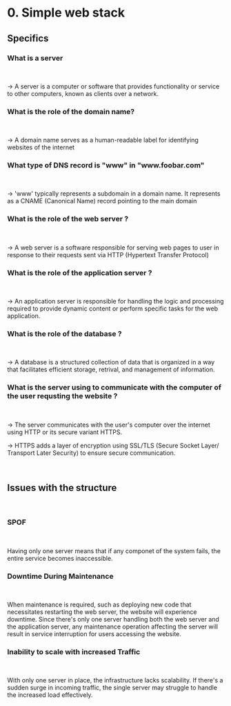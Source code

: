 <h1> 0. Simple web stack </h1>

<h2> Specifics </h2>

<h3> What is a server </h3><br>

-> A server is a computer or software that provides functionality or service
to other computers, known as clients over a network.

<h3>What is the role of the domain name? </h3><br>

-> A domain name serves as a human-readable label for identifying websites
of the internet

<h3> What type of DNS record is "www" in "www.foobar.com"</h3><br>

-> 'www' typically represents a subdomain in a domain name. It represents
as a CNAME (Canonical Name) record pointing to the main domain

<h3> What is the role of the web server ? </h3><br>

-> A web server is a software responsible for serving web pages to user in
response to their requests sent via HTTP (Hypertext Transfer Protocol)

<h3> What is the role of the application server ? </h3><br>

-> An application server is responsible for handling the logic and processing
required to provide dynamic content or perform specific tasks for the web
application.


<h3> What is the role of the database ? </h3><br>

-> A database is a structured collection of data that is organized in a way
that facilitates efficient storage, retrival, and management of information.

<h3> What is the server using to communicate with the computer 
of the user requsting the website ? </h3><br>

-> The server communicates with the user's computer over the internet using
HTTP or its secure variant HTTPS.

-> HTTPS  adds a layer of encryption using SSL/TLS (Secure Socket Layer/
Transport Later Security) to ensure secure communication.

<br>
<h2> Issues with the structure </h2><br>

<h3>SPOF</h3><br>

Having only one server means that if any componet of the system fails, 
the entire service becomes inaccessible.

<h3> Downtime During Maintenance </h3><br>

When maintenance is required, such as deploying new code that necessitates restarting the web server, the website will experience downtime. Since there's only one server handling both the web server and the application server, any maintenance operation affecting the server will result in service interruption for users accessing the website.

<h3>Inability to scale with increased Traffic </h3><br>

With only one server in place, the infrastructure lacks scalability. If there's a sudden surge in incoming traffic, the single server may struggle to handle the increased load effectively.
